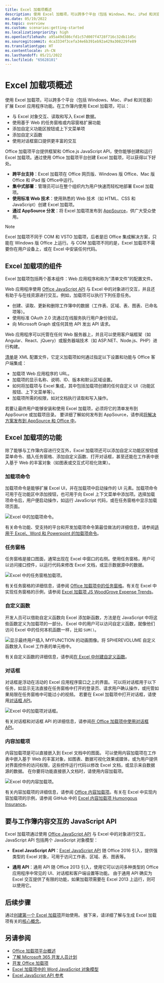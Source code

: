 ```yaml
---
title: Excel 加载项概述
description: 使用 Excel 加载项，可以跨多个平台（包括 Windows、Mac、iPad 和浏览器）扩展 Excel 应用程序功能。
ms.date: 05/19/2022
ms.topic: overview
ms.custom: scenarios:getting-started
ms.localizationpriority: high
ms.openlocfilehash: a95a49d386cfd1c57d007f4728f716c32db11d5c
ms.sourcegitcommit: 4ca3334f3cefa34e6b391eb92a429a308229fe89
ms.translationtype: HT
ms.contentlocale: zh-CN
ms.lasthandoff: 05/21/2022
ms.locfileid: "65628101"
---
```

# <a name="excel-add-ins-overview"></a>Excel 加载项概述

使用 Excel 加载项，可以跨多个平台（包括 Windows、Mac、iPad 和浏览器）扩展 Excel 应用程序功能。在工作簿内使用 Excel 加载项，可以：

- 与 Excel 对象交互、读取和写入 Excel 数据。
- 使用基于 Web 的任务窗格或内容窗格扩展功能
- 添加自定义功能区按钮或上下文菜单项
- 添加自定义函数
- 使用对话框窗口提供更丰富的交互

Office 加载项平台提供框架和 Office.js JavaScript API，使你能够创建和运行 Excel 加载项。通过使用 Office 加载项平台创建 Excel 加载项，可以获得以下好处。

- **跨平台支持**：Excel 加载项在 Office 网页版、Windows 版 Office、Mac 版 Office 和 iPad 版 Office中运行。
- **集中式部署**：管理员可以在整个组织内为用户快速而轻松地部署 Excel 加载项。
- **使用标准 Web 技术**：使用熟悉的 Web 技术（如 HTML、CSS 和 JavaScript）创建 Excel 加载项。
- **通过 AppSource 分发**：将 Excel 加载项发布到 [AppSource](https://appsource.microsoft.com/marketplace/apps?product=office&page=1&src=office&corrid=53245fad-fcbe-41f8-9f97-b0840264f97c&omexanonuid=4a0102fb-b31a-4b9f-9bb0-39d4cc6b789d)，供广大受众使用。

> [!NOTE]
> Excel 加载项不同于 COM 和 VSTO 加载项，后者是旧 Office 集成解决方案，只能在 Windows 版 Office 上运行。与 COM 加载项不同的是，Excel 加载项不需要你在用户设备上，或在 Excel 中安装任何代码。

## <a name="components-of-an-excel-add-in"></a>Excel 加载项的组件

Excel 加载项包括两个基本组件：Web 应用程序和称为“清单文件”的配置文件。

Web 应用程序使用 [Office JavaScript API](../reference/javascript-api-for-office.md) 与 Excel 中的对象进行交互，并且还有助于与在线资源进行交互。例如，加载项可以执行下列任意任务。

- 创建、读取、更新和删除工作簿中的数据（工作表、区域、表、图表、已命名项等）。
- 使用标准 OAuth 2.0 流通过在线服务执行用户身份验证。
- 向 Microsoft Graph 或任何其他 API 发出 API 请求。

Web 应用程序可以托管在任何 Web 服务器上，并且可以使用客户端框架（如 Angular、React、jQuery）或服务器端技术（如 ASP.NET、Node.js、PHP）进行构建。

[清单](../develop/add-in-manifests.md)是 XML 配置文件，它定义加载项如何通过指定以下设置和功能与 Office 客户端集成：

- 加载项 Web 应用程序的 URL。
- 加载项的显示名称、说明、ID、版本和默认区域设置。
- 如何将加载项与 Excel 集成，其中包括加载项创建的任何自定义 UI（功能区按钮、上下文菜单等）。
- 加载项所需的权限，如对文档执行读取和写入操作。

若要让最终用户能够安装和使用 Excel 加载项，必须将它的清单发布到 AppSource 或加载项目录。 要详细了解如何发布到 AppSource，请参阅[将解决方案发布到 AppSource 和 Office 中](/office/dev/store/submit-to-appsource-via-partner-center)。

## <a name="capabilities-of-an-excel-add-in"></a>Excel 加载项的功能

除了能够与工作簿内容进行交互外，Excel 加载项还可以添加自定义功能区按钮或菜单命令、插入任务窗格、添加自定义函数、打开对话框，甚至还能在工作表中嵌入基于 Web 的丰富对象（如图表或交互式可视化效果）。

### <a name="add-in-commands"></a>加载项命令

加载项命令是能够扩展 Excel UI，并在加载项中启动操作的 UI 元素。加载项命令可用于在功能区中添加按钮，也可用于向 Excel 上下文菜单中添加项。选择加载项命令后，用户便启动操作，如运行 JavaScript 代码，或在任务窗格中显示加载项页面。

![Excel 中的加载项命令。](../images/excel-add-in-commands-script-lab.png)

有关命令功能、受支持的平台和开发加载项命令第最佳做法的详细信息，请参阅[适用于 Excel、Word 和 Powerpoint 的加载项命令](../design/add-in-commands.md)。

### <a name="task-panes"></a>任务窗格

任务窗格是接口图面，通常出现在 Excel 中窗口的右侧。使用任务窗格，用户可以访问接口控件，以运行代码来修改 Excel 文档，或显示数据源中的数据。

![Excel 中的任务窗格加载项。](../images/excel-add-in-task-pane-insights.png)

有关任务窗格的详细信息，请参阅 [Office 加载项中的任务窗格](../design/task-pane-add-ins.md)。有关在 Excel 中实现任务窗格的示例，请参阅 [Excel 加载项 JS WoodGrove Expense Trends](https://github.com/OfficeDev/Excel-Add-in-WoodGrove-Expense-Trends)。

### <a name="custom-functions"></a>自定义函数

开发人员可以借助自定义函数向 Excel 添加新函数，方法是在 JavaScript 中将这些函数定义为加载项的一部分。 Excel 中的用户可以访问自定义函数，就像他们访问 Excel 中的任何本机函数一样，比如 `SUM()`。

![显示最终用户插入 MYFUNCTION 的动画图像。将 SPHEREVOLUME 自定义函数放入 Excel 工作表的单元格中。](../images/SphereVolumeNew.gif)

有关自定义函数的详细信息，请参阅[在 Excel 中创建自定义函数](custom-functions-overview.md)。

### <a name="dialog-boxes"></a>对话框

对话框是浮动在活动的 Excel 应用程序窗口之上的界面。 可以将对话框用于以下任务，如显示无法直接在任务窗格中打开的登录页、请求用户确认操作，或托管如果局限在任务窗格中可能过小的视频。 若要在 Excel 加载项中打开对话框，请使用[对话框 API](/javascript/api/office/office.ui)。

![Excel 中的加载项对话框。](../images/excel-add-in-dialog-choose-number.png)

有关对话框和对话框 API 的详细信息，请参阅[在 Office 加载项中使用对话框 API](../develop/dialog-api-in-office-add-ins.md)。

### <a name="content-add-ins"></a>内容加载项

内容加载项是可以直接嵌入到 Excel 文档中的图面。 可以使用内容加载项在工作表中嵌入基于 Web 的丰富对象，如图表、数据可视化效果或媒体，或为用户提供对界面控件的访问权限，这些控件运行代码以修改 Excel 文档，或显示来自数据源的数据。 在你要将功能直接嵌入文档时，请使用内容加载项。

![Excel 中的内容加载项。](../images/excel-add-in-content-map.png)

有关内容加载项的详细信息，请参阅 [Office 内容加载项](../design/content-add-ins.md)。有关在 Excel 中实现内容加载项的示例，请参阅 GitHub 中的 [ Excel 内容加载项 Humongous Insurance](https://github.com/OfficeDev/Excel-Content-Add-in-Humongous-Insurance)。

## <a name="javascript-apis-to-interact-with-workbook-content"></a>要与工作簿内容交互的 JavaScript API

Excel 加载项通过使用 [Office JavaScript API](../reference/javascript-api-for-office.md) 与 Excel 中的对象进行交互，JavaScript API 包括两个 JavaScript 对象模型：

- **Excel JavaScript API**：[Excel JavaScript API](../reference/overview/excel-add-ins-reference-overview.md) 随 Office 2016 引入，提供强类型的 Excel 对象，可用于访问工作表、区域、表、图表等。

- **通用 API**：通用 API 随 Office 2013 引入，使用它可以访问多种类型的 Office 应用程序中常见的 UI、对话框和客户端设置等功能。 由于通用 API 确实为 Excel 交互提供了有限的功能，如果加载项需要在 Excel 2013 上运行，则可以使用它。

## <a name="next-steps"></a>后续步骤

通过[创建第一个 Excel 加载项](../quickstarts/excel-quickstart-jquery.md)开始使用。 接下来，请详细了解与生成 Excel 加载项有关的[核心概念](excel-add-ins-core-concepts.md)。

## <a name="see-also"></a>另请参阅

- [Office 加载项平台概述](../overview/office-add-ins.md)
- [了解 Microsoft 365 开发人员计划](https://developer.microsoft.com/microsoft-365/dev-program)
- [开发 Office 加载项](../develop/develop-overview.md)
- [Excel 加载项中的 Word JavaScript 对象模型](excel-add-ins-core-concepts.md)
- [Excel JavaScript API 参考](../reference/overview/excel-add-ins-reference-overview.md)
